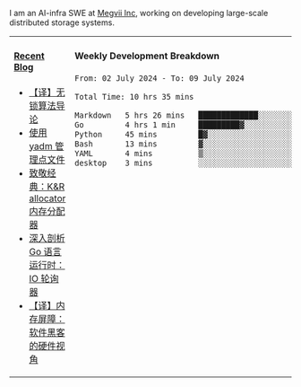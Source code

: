 I am an AI-infra SWE at [Megvii Inc](https://en.megvii.com/), working on developing large-scale distributed storage systems.

<table width="960px">
<tr>
<td valign="top" width="50%">

#### <a href="https://www.kongjun18.me" target="_blank">Recent Blog</a>

<!-- BLOG-POST-LIST:START -->
- [【译】无锁算法导论](https://kongjun18.github.io/posts/2023/07/14/)
- [使用 yadm 管理点文件](https://kongjun18.github.io/posts/2023/04/07/)
- [致敬经典：K&amp;R allocator 内存分配器](https://kongjun18.github.io/posts/2022/12/12/)
- [深入剖析 Go 语言运行时：IO 轮询器](https://kongjun18.github.io/posts/2022/11/21/)
- [【译】内存屏障：软件黑客的硬件视角](https://kongjun18.github.io/posts/2022/11/03/)
<!-- BLOG-POST-LIST:END -->

</td>
<td valign="top" width="50%">

#### Weekly Development Breakdown

<!--START_SECTION:waka-->

```txt
From: 02 July 2024 - To: 09 July 2024

Total Time: 10 hrs 35 mins

Markdown   5 hrs 26 mins   █████████████░░░░░░░░░░░░   51.34 %
Go         4 hrs 1 min     █████████▓░░░░░░░░░░░░░░░   38.10 %
Python     45 mins         █▓░░░░░░░░░░░░░░░░░░░░░░░   07.21 %
Bash       13 mins         ▓░░░░░░░░░░░░░░░░░░░░░░░░   02.07 %
YAML       4 mins          ▒░░░░░░░░░░░░░░░░░░░░░░░░   00.78 %
desktop    3 mins          ░░░░░░░░░░░░░░░░░░░░░░░░░   00.50 %
```

<!--END_SECTION:waka-->
</td>
</tr>

</table>
